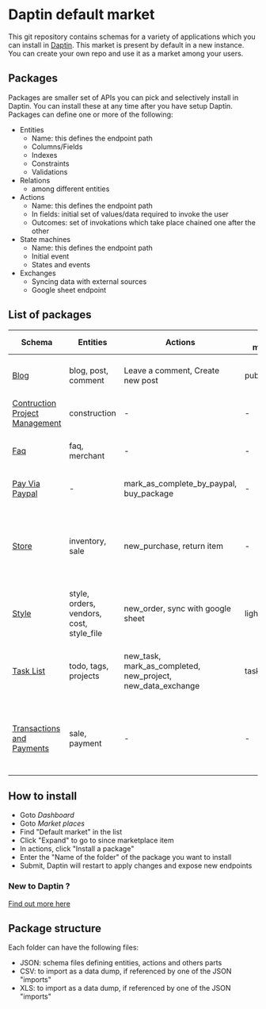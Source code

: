 # Daptin default market

This git repository contains schemas for a variety of applications which you can install in [Daptin](https://dapt.in). This market is present by default in a new instance. You can create your own repo and use it as a market among your users.

## Packages

Packages are smaller set of APIs you can pick and selectively install in Daptin. You can install these at any time after you have setup Daptin. Packages can define one or more of the following:

- Entities
  - Name: this defines the endpoint path
  - Columns/Fields
  - Indexes
  - Constraints
  - Validations
- Relations
  - among different entities
- Actions
  - Name: this defines the endpoint path
  - In fields: initial set of values/data required to invoke the user
  - Outcomes: set of invokations which take place chained one after the other
- State machines
  - Name: this defines the endpoint path
  - Initial event
  - States and events
- Exchanges
  - Syncing data with external sources
  - Google sheet endpoint 

## List of packages

| Schema                                                            | Entities                                  | Actions                                                           | State machines  | Description                                                                                |
| ----------------------------------------------------------------- | ----------------------------------------- | ----------------------------------------------------------------- | --------------- | ------------------------------------------------------------------------------------------ |
| [Blog](/blog)                                                     | blog, post, comment                       | Leave a comment, Create new post                                  | publish_status  | A single-user/multi-user blogging platform                                                 |
| [Contruction Project Management](/contruction-project-management) | construction                              | -                                                                 | -               | A basic entity designing demo                                                              |
| [Faq](/faq)                                                       | faq, merchant                             | -                                                                 | -               | Frequently answered questions platform                                                     |
| [Pay Via Paypal](/pay-via-paypal)                                 | -                                         | mark_as_complete_by_paypal, buy_package                           | -               | Integrate "Pay via Paypal" to any entity                                                   |
| [Store](/store)                                                   | inventory, sale                           | new_purchase, return item                                         | -               | A demonstrative schema showing how to use scripting in actions effectively                 |
| [Style](/style)                                                   | style, orders, vendors, cost, style_file  | new_order, sync with google sheet                                 | light_states    | A multi user designer cloth manufacturing management system                                |
| [Task List](/todolist)                                            | todo, tags, projects                      | new_task, mark_as_completed, new_project, new_data_exchange       | task_status     | Multi-user todo and task management platform with tags and projects                        |
| [Transactions and Payments](/transactions-and-payments)           | sale, payment                             | -                                                                 | -               | Requirement for the "Pay-via-Paypal" integration to maintain sales and payment information |

## How to install

- Goto *Dashboard*
- Goto *Market places*
- Find "Default market" in the list
- Click "Expand" to go to since marketplace item
- In actions, click "Install a package"
- Enter the "Name of the folder" of the package you want to install
- Submit, Daptin will restart to apply changes and expose new endpoints

### New to Daptin ?

[Find out more here](https://dapt.in)

## Package structure

Each folder can have the following files:

- JSON: schema files defining entities, actions and others parts
- CSV: to import as a data dump, if referenced by one of the JSON "imports"
- XLS: to import as a data dump, if referenced by one of the JSON "imports"